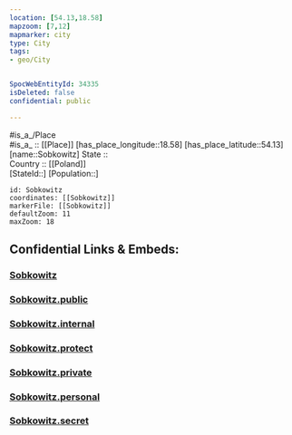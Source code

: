 ```yaml
---
location: [54.13,18.58] 
mapzoom: [7,12] 
mapmarker: city 
type: City
tags:
- geo/City


SpocWebEntityId: 34335
isDeleted: false
confidential: public

---
```

#is_a_/Place  
#is_a_ :: [[Place]] 
[has_place_longitude::18.58] 
[has_place_latitude::54.13] 
[name::Sobkowitz] 
State ::  
Country :: [[Poland]]  
[StateId::] 
[Population::] 



```leaflet
id: Sobkowitz
coordinates: [[Sobkowitz]] 
markerFile: [[Sobkowitz]] 
defaultZoom: 11 
maxZoom: 18
```


## Confidential Links & Embeds: 

### [Sobkowitz](/_Standards/Earth/Continent/Europe/Europe~East/Poland/Provinces~Poland/Pomeranian/City/Sobkowitz.md) 

### [Sobkowitz.public](/_public/Earth/Continent/Europe/Europe~East/Poland/Provinces~Poland/Pomeranian/City/Sobkowitz.public.md) 

### [Sobkowitz.internal](/_internal/Earth/Continent/Europe/Europe~East/Poland/Provinces~Poland/Pomeranian/City/Sobkowitz.internal.md) 

### [Sobkowitz.protect](/_protect/Earth/Continent/Europe/Europe~East/Poland/Provinces~Poland/Pomeranian/City/Sobkowitz.protect.md) 

### [Sobkowitz.private](/_private/Earth/Continent/Europe/Europe~East/Poland/Provinces~Poland/Pomeranian/City/Sobkowitz.private.md) 

### [Sobkowitz.personal](/_personal/Earth/Continent/Europe/Europe~East/Poland/Provinces~Poland/Pomeranian/City/Sobkowitz.personal.md) 

### [Sobkowitz.secret](/_secret/Earth/Continent/Europe/Europe~East/Poland/Provinces~Poland/Pomeranian/City/Sobkowitz.secret.md)

